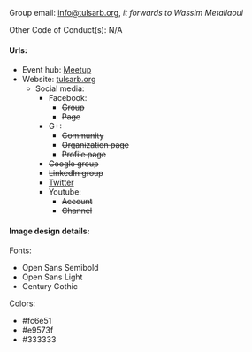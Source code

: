 Group email: info@tulsarb.org, *it forwards to Wassim Metallaoui*

Other Code of Conduct(s): N/A

#### Urls:
- Event hub: [Meetup](http://www.meetup.com/tulsarb/)
- Website: [tulsarb.org](http://tulsarb.org)
    - Social media:
      - Facebook:
        - ~~Group~~
        - ~~Page~~
      - G+:
        - ~~Community~~
        - ~~Organization page~~
        - ~~Profile page~~
      - ~~Google group~~
      - ~~LinkedIn group~~
      - [Twitter](https://twitter.com/tulsarb/)
      - Youtube:
        - ~~Account~~
        - ~~Channel~~

#### Image design details:
Fonts:

* Open Sans Semibold
* Open Sans Light
* Century Gothic

Colors:

* \#fc6e51
* \#e9573f
* \#333333
